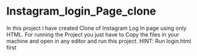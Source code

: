 # Instagram_login_Page_clone
In this project i have created Clone of Instagram Log In page using only HTML.
For running the Project you just have to Copy the files in your machine and open in any editor and run this project.
HINT: Run login.html first

